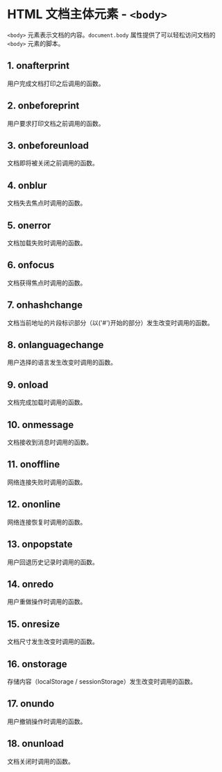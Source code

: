 # HTML 文档主体元素 - `<body>`

`<body>` 元素表示文档的内容。`document.body` 属性提供了可以轻松访问文档的 `<body>` 元素的脚本。

## 1. onafterprint

用户完成文档打印之后调用的函数。

## 2. onbeforeprint

用户要求打印文档之前调用的函数。

## 3. onbeforeunload

文档即将被关闭之前调用的函数。

## 4. onblur

文档失去焦点时调用的函数。

## 5. onerror

文档加载失败时调用的函数。

## 6. onfocus

文档获得焦点时调用的函数。

## 7. onhashchange

文档当前地址的片段标识部分（以('#')开始的部分）发生改变时调用的函数。

## 8. onlanguagechange

用户选择的语言发生改变时调用的函数。

## 9. onload

文档完成加载时调用的函数。

## 10. onmessage

文档接收到消息时调用的函数。

## 11. onoffline

网络连接失败时调用的函数。

## 12. ononline

网络连接恢复时调用的函数。

## 13. onpopstate

用户回退历史记录时调用的函数。

## 14. onredo

用户重做操作时调用的函数。

## 15. onresize

文档尺寸发生改变时调用的函数。

## 16. onstorage

存储内容（localStorage / sessionStorage）发生改变时调用的函数。

## 17. onundo

用户撤销操作时调用的函数。

## 18. onunload

文档关闭时调用的函数。
